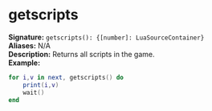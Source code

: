 # getscripts
**Signature:** `getscripts(): {[number]: LuaSourceContainer}` <br>
**Aliases:** N/A <br>
**Description:** Returns all scripts in the game. <br>
**Example:**
```lua
for i,v in next, getscripts() do
	print(i,v)
	wait()
end
```
